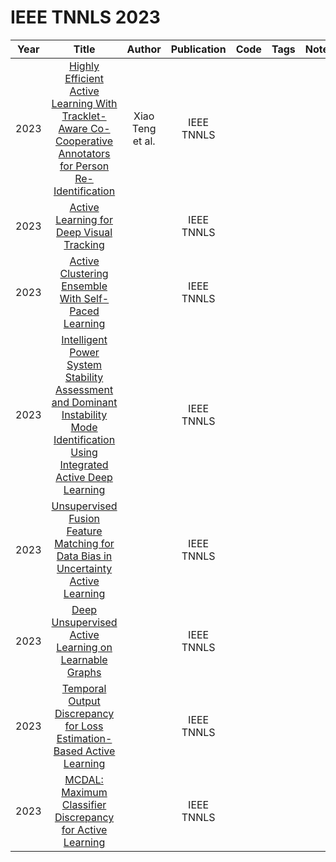 # IEEE TNNLS 2023

| Year |                                                Title                                                |    Author     | Publication |                                                Code                                                | Tags | Notes | Datasets|
|:----:|:---------------------------------------------------------------------------------------------------:|:-------------:|:-----------:|:--------------------------------------------------------------------------------------------------:|:----:|:-----:|:-----:|
| 2023 |     [Highly Efficient Active Learning With Tracklet-Aware Co-Cooperative Annotators for Person Re-Identification](https://ieeexplore.ieee.org/document/10173770)     | Xiao Teng et al. | IEEE TNNLS  |  |      |       | |
| 2023 |     [Active Learning for Deep Visual Tracking](https://ieeexplore.ieee.org/document/10122634)     |  | IEEE TNNLS  |    |      |       |   |
| 2023 |     [Active Clustering Ensemble With Self-Paced Learning](https://ieeexplore.ieee.org/document/10070741)     |  | IEEE TNNLS  |    |      |       |   |
| 2023 |     [Intelligent Power System Stability Assessment and Dominant Instability Mode Identification Using Integrated Active Deep Learning](https://ieeexplore.ieee.org/document/10026246)     |  | IEEE TNNLS  |    |      |       |   |
| 2023 |     [Unsupervised Fusion Feature Matching for Data Bias in Uncertainty Active Learning](https://ieeexplore.ieee.org/document/9913732)     |  | IEEE TNNLS  |    |      |       |   |
| 2023 |     [Deep Unsupervised Active Learning on Learnable Graphs](https://ieeexplore.ieee.org/document/9843951)     |  | IEEE TNNLS  |    |      |       |   |
| 2023 |     [Temporal Output Discrepancy for Loss Estimation-Based Active Learning](https://ieeexplore.ieee.org/document/9833457)     |  | IEEE TNNLS  |    |      |       |   |
| 2023 |     [MCDAL: Maximum Classifier Discrepancy for Active Learning](https://ieeexplore.ieee.org/document/9739135)     |  | IEEE TNNLS  |    |      |       |   |
